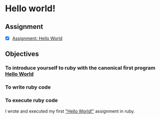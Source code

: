 # Hello world!

## Assignment
- [X] [Assignment: Hello World](assignments/mcalpine-hello-world.rb)

## Objectives

### To introduce yourself to ruby with the canonical first program [Hello World](https://en.wikipedia.org/wiki/%22Hello,_World!%22_program)

### To write ruby code

### To execute ruby code

I wrote and executed my first ["Hello World!"](assignments/mcalpine-hello-world.rb) assignment in ruby.
